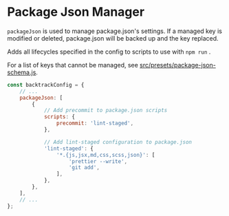 # Package Json Manager

`packageJson` is used to manage package.json's settings. If a managed key is modified or deleted, package.json will be backed up and the key replaced.

Adds all lifecycles specified in the config to scripts to use with `npm run` .

For a list of keys that cannot be managed, see [src/presets/package-json-schema.js](../../src/presets/package-json-schema.js).

```js
const backtrackConfig = {
	// ...
	packageJson: [
		{
			// Add precommit to package.json scripts
			scripts: {
				precommit: 'lint-staged',
			},

			// Add lint-staged configuration to package.json
			'lint-staged': {
				'*.{js,jsx,md,css,scss,json}': [
					'prettier --write',
					'git add',
				],
			},
		},
	],
	// ...
};
```
